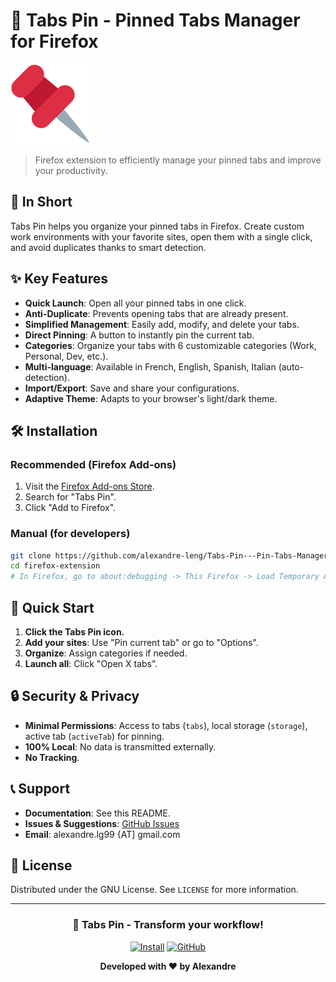 # 🚀 Tabs Pin - Pinned Tabs Manager for Firefox

![Tabs Pin Logo](assets/icons/icon-128.png)

> Firefox extension to efficiently manage your pinned tabs and improve your productivity.

## 🎯 In Short

Tabs Pin helps you organize your pinned tabs in Firefox. Create custom work environments with your favorite sites, open them with a single click, and avoid duplicates thanks to smart detection.

## ✨ Key Features

- **Quick Launch**: Open all your pinned tabs in one click.
- **Anti-Duplicate**: Prevents opening tabs that are already present.
- **Simplified Management**: Easily add, modify, and delete your tabs.
- **Direct Pinning**: A button to instantly pin the current tab.
- **Categories**: Organize your tabs with 6 customizable categories (Work, Personal, Dev, etc.).
- **Multi-language**: Available in French, English, Spanish, Italian (auto-detection).
- **Import/Export**: Save and share your configurations.
- **Adaptive Theme**: Adapts to your browser's light/dark theme.

## 🛠️ Installation

### Recommended (Firefox Add-ons)
1. Visit the [Firefox Add-ons Store](https://addons.mozilla.org).
2. Search for "Tabs Pin".
3. Click "Add to Firefox".

### Manual (for developers)
```bash
git clone https://github.com/alexandre-leng/Tabs-Pin---Pin-Tabs-Manager-for-Firefox
cd firefox-extension
# In Firefox, go to about:debugging -> This Firefox -> Load Temporary Add-on -> manifest.json
```

## 🚀 Quick Start

1. **Click the Tabs Pin icon.**
2. **Add your sites**: Use "Pin current tab" or go to "Options".
3. **Organize**: Assign categories if needed.
4. **Launch all**: Click "Open X tabs".

## 🔒 Security & Privacy

- **Minimal Permissions**: Access to tabs (`tabs`), local storage (`storage`), active tab (`activeTab`) for pinning.
- **100% Local**: No data is transmitted externally.
- **No Tracking**.

## 📞 Support

- **Documentation**: See this README.
- **Issues & Suggestions**: [GitHub Issues](https://github.com/alexandre-leng/Tabs-Pin---Pin-Tabs-Manager-for-Firefox/issues)
- **Email**: alexandre.lg99 {AT] gmail.com

## 📝 License

Distributed under the GNU License. See `LICENSE` for more information.

---

<div align="center">

### 🚀 **Tabs Pin - Transform your workflow!**

[![Install](https://img.shields.io/badge/Firefox-Install%20Now-FF7139?style=for-the-badge&logo=firefox)](https://addons.mozilla.org/firefox/addon/tabspin/)
[![GitHub](https://img.shields.io/badge/GitHub-Repository-181717?style=for-the-badge&logo=github)](https://github.com/alexandre-leng/Tabs-Pin---Pin-Tabs-Manager-for-Firefox/)

**Developed with ❤️ by Alexandre**

</div> 
